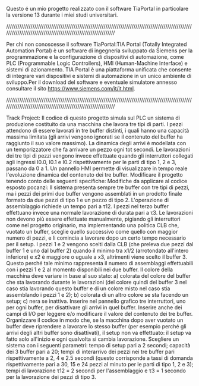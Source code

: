 Questo é un mio progetto realizzato con il software TiaPortal in particolare la versione 13 durante i miei studi universitari.

/////////////////////////////////////////////////////////////////////////////////////////////////////////////////////////////////////////////////////////////

Per chi non conoscesse il software TiaPortal:TIA Portal (Totally Integrated Automation Portal) è un software di ingegneria sviluppato da Siemens per la programmazione e la configurazione di dispositivi di automazione, come PLC (Programmable Logic Controllers), HMI (Human-Machine Interface) e sistemi di azionamento. TIA Portal è una piattaforma unificata che consente di integrare vari dispositivi e sistemi di automazione in un unico ambiente di sviluppo.Per il download del software e eventuale simulatore annesso consultare il sito https://www.siemens.com/it/it.html.

/////////////////////////////////////////////////////////////////////////////////////////////////////////////////////////////////////////////////////////////

Track Project:
Il codice di questo progetto simula sul PLC un sistema di produzione costituito da una macchina che lavora tre tipi di parti.
I pezzi attendono di essere lavorati in tre buffer distinti, i quali hanno una capacità massima limitata (gli arrivi vengono ignorati se il contenuto del buffer ha raggiunto il suo valore massimo).
La dinamica degli arrivi è modellata con un temporizzatore che fa arrivare un pezzo ogni tot secondi. 
Le lavorazioni dei tre tipi di pezzi vengono invece effettuate quando gli interruttori collegati agli ingressi I0.0, I0.1 e I0.2 rispettivamente per le parti di tipo 1, 2 e 3, passano da 0 a 1.
Un pannello HMI permette di visualizzare in tempo reale l'evoluzione dinamica del contenuto dei tre buffer. Modificare il progetto tenendo conto delle seguenti specifiche:
Modifiche da applicare al codice esposto pocanzi:
Il sistema presenta sempre tre buffer con tre tipi di pezzi, ma i pezzi dei primi due buffer vengono assemblati in un prodotto finale formato da due pezzi di tipo 1 e un pezzo di tipo 2. 
L'operazione di assemblaggio richiede un tempo pari a τ12.
I pezzi nel terzo buffer effettuano invece una normale lavorazione di durata pari a τ3.
Le lavorazioni non devono più essere effettuate manualmente, pigiando gli interruttori come nel progetto originario, ma implementando una politica CLB che, vuotato un buffer, sceglie quello successivo come quello con maggior numero di pezzi, e li comincia a lavorare dopo un certo tempo necessario per il setup.
I pezzi 1 e 2 vengono scelti dalla CLB (che preleva due pezzi dal buffer 1 e uno dal buffer 2) quando il minimo tra x1/2 (arrotondato all'intero inferiore) e x2 è maggiore o uguale a x3, altrimenti viene scelto il buffer 3.
Questo perché tale minimo rappresenta il numero di assemblaggi effettuabili con i pezzi 1 e 2 al momento disponibili nei due buffer.
Il colore della macchina deve variare in base al suo stato: 
a) colorata del colore del buffer che sta lavorando durante le lavorazioni (del colore quindi del buffer 3 nel caso stia lavorando questo buffer e di un colore misto nel caso stia assemblando i pezzi 1 e 2);
b) colorata di un altro colore se sta facendo un setup; 
c) nera se inattiva.
Inserire nel pannello grafico tre interruttori, uno per ogni buffer, per disattivare gli arrivi in quel buffer. Inserire anche dei campi di I/O per leggere e/o modificare il valore del contenuto dei tre buffer.
Organizzare il codice in modo che, se la macchina dopo aver vuotato un buffer deve riprendere a lavorare lo stesso buffer (per esempio perché gli arrivi degli altri buffer sono disattivati), il setup non va effettuato: il setup va fatto solo all'inizio e ogni qualvolta si cambia lavorazione.
Scegliere un sistema con i seguenti parametri: tempo di setup pari a 2 secondi; capacità dei 3 buffer pari a 20; tempi di interarrivo dei pezzi nei tre buffer pari rispettivamente a 2, 4 e 2.5 secondi (questo corrisponde a tassi di domanda rispettivamente pari a 30, 15 e 24 pezzi al minuto per le parti di tipo 1, 2 e 3); tempi di lavorazione τ12 = 2 secondi per l'assemblaggio e τ3 = 1 secondo per la lavorazione dei pezzi di tipo 3.

